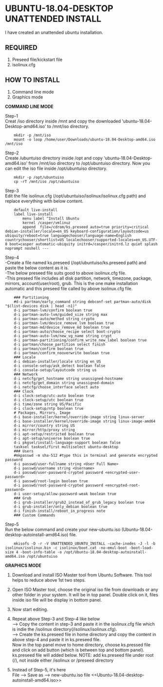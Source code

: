 UBUNTU-18.04-DESKTOP UNATTENDED INSTALL
===
I have created an unattended ubuntu installation. 

REQUIRED
---
1) Preseed file/kickstart file  
2) isolinux.cfg

HOW TO INSTALL
---
1) Command line mode  
2) Graphics mode

**COMMAND LINE MODE**

Step-1  
Creat /iso directory inside /mnt and copy the downloaded 'ubuntu-18.04-Desktop-amd64.iso' to /mnt/iso directory.

		mkdir -p /mnt/iso
		mount -o loop /home/user/Downloads/ubuntu-18.04-Desktop-amd64.iso /mnt/iso

Step-2  
Create /ubuntuiso directory inside /opt and copy 'ubuntu-18.04-Desktop-amd64.iso' from /mnt/iso directory to /opt/ubuntuiso directory. Now you can edit the iso file inside /opt/ubuntuiso directory.

		mkdir -p /opt/ubuntuiso
		cp -rT /mnt/iso /opt/ubuntuiso

Step-3  
Edit the file isolinux.cfg (/opt/ubuntuiso/isolinux/isolinux.cfg path) and replace everything with below content.

		default live-install
		label live-install
			menu label ^Install Ubuntu
			kernel /casper/vmlinuz
			append  file=/cdrom/ks.preseed auto=true priority=critical debian-installer/locale=en_US keyboard-configuration/layoutcode=us ubiquity/reboot=true languagechooser/language-name=English countrychooser/shortlist=US localechooser/supported-locales=en_US.UTF-8 boot=casper automatic-ubiquity initrd=/casper/initrd.lz quiet splash noprompt noshell ---

Step-4  
-Create a file named ks.preseed (/opt/ubuntuiso/ks.preseed path) and paste the below content as it is.  
-The below preseed file suits good to above isolinux.cfg file.  
-This preseed file includes all disk partition, network, timezone, package, mirrors, account(user/root), grub. This is the one make installation automatic and this preseed file called by above isolinux.cfg file. 

		### Partitioning
		#d-i partman/early_command string debconf-set partman-auto/disk "$(list-devices disk | head -n1)"
		d-i partman-lvm/confirm boolean true
		d-i partman-auto-lvm/guided_size string max
		d-i partman-auto/method string crypto
		d-i partman-lvm/device_remove_lvm boolean true
		d-i partman-md/device_remove_md boolean true
		d-i partman-auto/choose_recipe select boot-crypto
		d-i partman-auto-lvm/new_vg_name string crypt
		d-i partman-partitioning/confirm_write_new_label boolean true
		d-i partman/choose_partition select finish
		d-i partman/confirm boolean true
		d-i partman/confirm_nooverwrite boolean true
		### Locale
		d-i debian-installer/locale string en_US
		d-i console-setup/ask_detect boolean false
		d-i console-setup/layoutcode string us
		### Network
		d-i netcfg/get_hostname string unassigned-hostname
		d-i netcfg/get_domain string unassigned-domain
		d-i netcfg/choose_interface select auto
		### Clock
		d-i clock-setup/utc-auto boolean true
		d-i clock-setup/utc boolean true
		d-i time/zone string US/Pacific
		d-i clock-setup/ntp boolean true
		# Packages, Mirrors, Image
		d-i base-installer/kernel/override-image string linux-server
		d-i base-installer/kernel/override-image string linux-image-amd64
		d-i mirror/country string US
		d-i mirror/http/proxy string
		d-i apt-setup/restricted boolean true
		d-i apt-setup/universe boolean true
		d-i pkgsel/install-language-support boolean false
		tasksel tasksel/first multiselect ubuntu-desktop
		### Users
		#mkpasswd -m sha-512 #type this in terminal and generate encrypted password
		d-i passwd/user-fullname string <User Full Name>
		d-i passwd/username string <Username>
		d-i passwd/user-password-crypted password <encrypted-user-password>
		d-i passwd/root-login boolean true
		d-i passwd/root-password-crypted password <encrypted-root-password>
		d-i user-setup/allow-password-weak boolean true
		### Grub
		d-i grub-installer/grub2_instead_of_grub_legacy boolean true
		d-i grub-installer/only_debian boolean true
		d-i finish-install/reboot_in_progress note
		### Custom Commands

Step-5  
Run the below command and create your new-ubuntu.iso (Ubuntu-18.04-desktop-autoinstall-amd64.iso) file.

		mkisofs -D -r -V UNATTENDED_UBUNTU_INSTALL -cache-inodes -J -l -b isolinux/isolinux.bin -c isolinux/boot.cat -no-emul-boot -boot-load-size 4 -boot-info-table -o /opt/Ubuntu-18.04-desktop-autoinstall-amd64.iso /opt/ubuntuiso


**GRAPHICS MODE**

1) Download and install ISO Master tool from Ubuntu Software. This tool helps to reduce above 1st two steps.  

2) Open ISO Master tool, choose the original iso file from downloads or any other folder in your system. It will be in top panel. Double click on it, files inside iso file will be display in bottom panel.  

3) Now start editing.  

4) Repeat above Step-3 and Step-4 like below  
--> Copy the content in step-3 and paste it in the isolinux.cfg file which is indie the /isolinux directory(/isolinux/isolinux.cfg).  
--> Create the ks.preseed file in home directory and copy the content in above step-4 and paste it in ks.preseed file.  
   Now in the top panel move to home directory, choose ks.pressed file and click on add button (which is between top and bottom panel).  
ks.preseed file will added below. NOTE: add ks.preseed file under root (/), not inside either /isolinux or /preseed directory 

5) Instead of Step-5, it's here  
	File --> Save as --> new-ubuntu.iso file <<Ubuntu-18.04-desktop-autoinstall-amd64.iso>>


